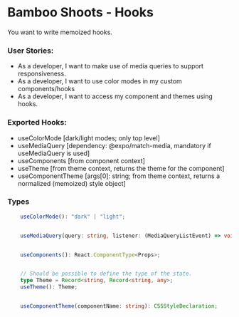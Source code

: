 # Bamboo Shoots - Hooks
You want to write memoized hooks.


### User Stories:
- As a developer, I want to make use of media queries to support responsiveness.
- As a developer, I want to use color modes in my custom components/hooks
- As a developer, I want to access my component and themes using hooks.


### Exported Hooks:
- useColorMode [dark/light modes; only top level]
- useMediaQuery [dependency: @expo/match-media, mandatory if useMediaQuery is used]
- useComponents [from component context]
- useTheme [from theme context, returns the theme for the component]
- useComponentTheme [args[0]: string; from theme context, returns a normalized (memoized) style object]


### Types
```ts
    useColorMode(): "dark" | "light";


    useMediaQuery(query: string, listener: (MediaQueryListEvent) => void): boolean;


    useComponents(): React.ComponentType<Props>;


    // Should be possible to define the type of the state.
    type Theme = Record<string, Record<string, any>;
    useTheme(): Theme;


    useComponentTheme(componentName: string): CSSStyleDeclaration;
```
